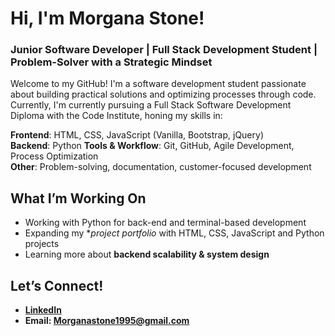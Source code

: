# Hi, I'm Morgana Stone!  
### Junior Software Developer | Full Stack Development Student | Problem-Solver with a Strategic Mindset  

Welcome to my GitHub! I'm a software development student passionate about building practical solutions and optimizing processes through code. Currently, I'm currently pursuing a Full Stack Software Development Diploma with the Code Institute, honing my skills in:  

**Frontend**: HTML, CSS, JavaScript (Vanilla, Bootstrap, jQuery)  
**Backend**: Python 
**Tools & Workflow**: Git, GitHub, Agile Development, Process Optimization  
**Other**: Problem-solving, documentation, customer-focused development  

## What I’m Working On
- Working with Python for back-end and terminal-based development
- Expanding my **project portfolio* with HTML, CSS, JavaScript and Python projects
- Learning more about **backend scalability & system design**
  
## Let’s Connect!  
- **[LinkedIn](https://www.linkedin.com/in/morgana-stone-107878250/)**
- **Email: Morganastone1995@gmail.com**  
